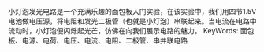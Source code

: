 小灯泡发光电路是一个充满乐趣的面包板入门实验，在该实验中，我们用四节1.5V电池做电压源，将电阻和发光二极管（也就是小灯泡）串联起来。当电流在电路中流动时，小灯泡便闪烁起光芒，仿佛在向我们展示电路的魅力。
KeyWords: 面包板、电源、电荷、电压、电流、电阻、二极管、串并联电路